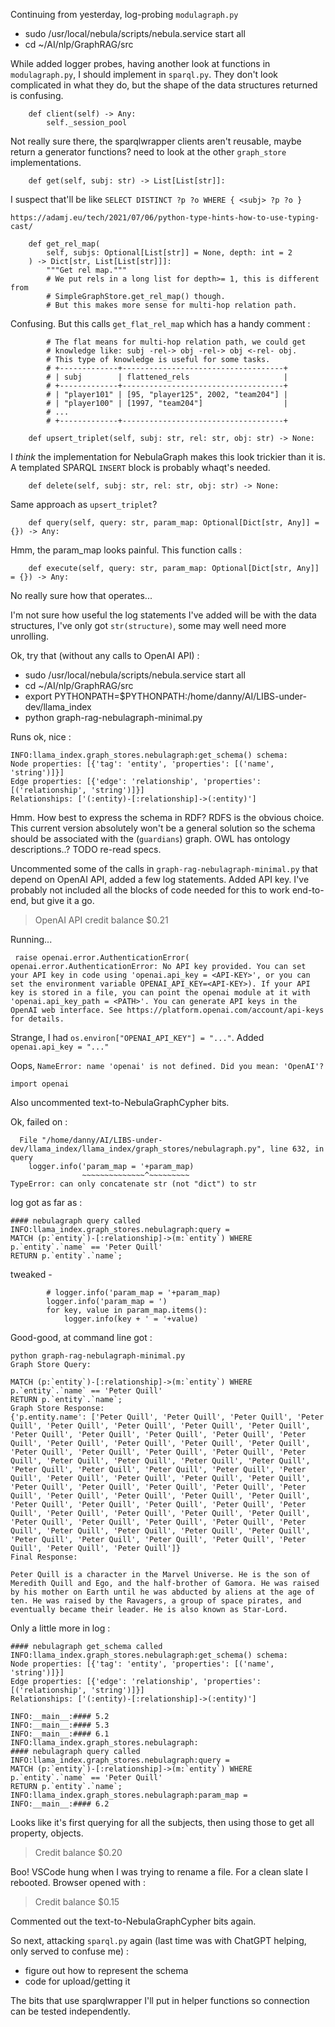 <!-- title: llama_index SPARQL Notes 07 -->

Continuing from yesterday, log-probing `modulagraph.py`

- sudo /usr/local/nebula/scripts/nebula.service start all
- cd ~/AI/nlp/GraphRAG/src

While added logger probes, having another look at functions in `modulagraph.py`, I should implement in `sparql.py`. They don't look complicated in what they do, but the shape of the data structures returned is confusing.

```
    def client(self) -> Any:
        self._session_pool
```

Not really sure there, the sparqlwrapper clients aren't reusable, maybe return a generator functions? need to look at the other `graph_store` implementations.

```
    def get(self, subj: str) -> List[List[str]]:
```

I suspect that'll be like `SELECT DISTINCT ?p ?o WHERE { <subj> ?p ?o }`

    https://adamj.eu/tech/2021/07/06/python-type-hints-how-to-use-typing-cast/

```
    def get_rel_map(
        self, subjs: Optional[List[str]] = None, depth: int = 2
    ) -> Dict[str, List[List[str]]]:
        """Get rel map."""
        # We put rels in a long list for depth>= 1, this is different from
        # SimpleGraphStore.get_rel_map() though.
        # But this makes more sense for multi-hop relation path.
```

Confusing. But this calls `get_flat_rel_map` which has a handy comment :

```
        # The flat means for multi-hop relation path, we could get
        # knowledge like: subj -rel-> obj -rel-> obj <-rel- obj.
        # This type of knowledge is useful for some tasks.
        # +-------------+------------------------------------+
        # | subj        | flattened_rels                     |
        # +-------------+------------------------------------+
        # | "player101" | [95, "player125", 2002, "team204"] |
        # | "player100" | [1997, "team204"]                  |
        # ...
        # +-------------+------------------------------------+
```

```
    def upsert_triplet(self, subj: str, rel: str, obj: str) -> None:
```

I _think_ the implementation for NebulaGraph makes this look trickier than it is. A templated SPARQL `INSERT` block is probably whaqt's needed.

```
    def delete(self, subj: str, rel: str, obj: str) -> None:
```

Same approach as `upsert_triplet`?

```
    def query(self, query: str, param_map: Optional[Dict[str, Any]] = {}) -> Any:
```

Hmm, the param_map looks painful.
This function calls :

```
    def execute(self, query: str, param_map: Optional[Dict[str, Any]] = {}) -> Any:
```

No really sure how that operates...

I'm not sure how useful the log statements I've added will be with the data structures, I've only got `str(structure)`, some may well need more unrolling.

Ok, try that (without any calls to OpenAI API) :

- sudo /usr/local/nebula/scripts/nebula.service start all
- cd ~/AI/nlp/GraphRAG/src
- export PYTHONPATH=$PYTHONPATH:/home/danny/AI/LIBS-under-dev/llama_index
- python graph-rag-nebulagraph-minimal.py

Runs ok, nice :

```
INFO:llama_index.graph_stores.nebulagraph:get_schema() schema:
Node properties: [{'tag': 'entity', 'properties': [('name', 'string')]}]
Edge properties: [{'edge': 'relationship', 'properties': [('relationship', 'string')]}]
Relationships: ['(:entity)-[:relationship]->(:entity)']
```

Hmm. How best to express the schema in RDF?
RDFS is the obvious choice. This current version absolutely won't be a general solution so the schema should be associated with the (`guardians`) graph. OWL has ontology descriptions..? TODO re-read specs.

Uncommented some of the calls in `graph-rag-nebulagraph-minimal.py` that depend on OpenAI API, added a few log statements. Added API key. I've probably not included all the blocks of code needed for this to work end-to-end, but give it a go.

> OpenAI API credit balance $0.21

Running...

```
 raise openai.error.AuthenticationError(
openai.error.AuthenticationError: No API key provided. You can set your API key in code using 'openai.api_key = <API-KEY>', or you can set the environment variable OPENAI_API_KEY=<API-KEY>). If your API key is stored in a file, you can point the openai module at it with 'openai.api_key_path = <PATH>'. You can generate API keys in the OpenAI web interface. See https://platform.openai.com/account/api-keys for details.
```

Strange, I had `os.environ["OPENAI_API_KEY"] = "..."`. Added `openai.api_key = "..."`

Oops, `NameError: name 'openai' is not defined. Did you mean: 'OpenAI'?`

`import openai`

Also uncommented text-to-NebulaGraphCypher bits.

Ok, failed on :

```
  File "/home/danny/AI/LIBS-under-dev/llama_index/llama_index/graph_stores/nebulagraph.py", line 632, in query
    logger.info('param_map = '+param_map)
                ~~~~~~~~~~~~~~^~~~~~~~~~
TypeError: can only concatenate str (not "dict") to str
```

log got as far as :

```
#### nebulagraph query called
INFO:llama_index.graph_stores.nebulagraph:query =
MATCH (p:`entity`)-[:relationship]->(m:`entity`) WHERE p.`entity`.`name` == 'Peter Quill'
RETURN p.`entity`.`name`;
```

tweaked -

```
        # logger.info('param_map = '+param_map)
        logger.info('param_map = ')
        for key, value in param_map.items():
            logger.info(key + ' = '+value)

```

Good-good, at command line got :

```
python graph-rag-nebulagraph-minimal.py
Graph Store Query:

MATCH (p:`entity`)-[:relationship]->(m:`entity`) WHERE p.`entity`.`name` == 'Peter Quill'
RETURN p.`entity`.`name`;
Graph Store Response:
{'p.entity.name': ['Peter Quill', 'Peter Quill', 'Peter Quill', 'Peter Quill', 'Peter Quill', 'Peter Quill', 'Peter Quill', 'Peter Quill', 'Peter Quill', 'Peter Quill', 'Peter Quill', 'Peter Quill', 'Peter Quill', 'Peter Quill', 'Peter Quill', 'Peter Quill', 'Peter Quill', 'Peter Quill', 'Peter Quill', 'Peter Quill', 'Peter Quill', 'Peter Quill', 'Peter Quill', 'Peter Quill', 'Peter Quill', 'Peter Quill', 'Peter Quill', 'Peter Quill', 'Peter Quill', 'Peter Quill', 'Peter Quill', 'Peter Quill', 'Peter Quill', 'Peter Quill', 'Peter Quill', 'Peter Quill', 'Peter Quill', 'Peter Quill', 'Peter Quill', 'Peter Quill', 'Peter Quill', 'Peter Quill', 'Peter Quill', 'Peter Quill', 'Peter Quill', 'Peter Quill', 'Peter Quill', 'Peter Quill', 'Peter Quill', 'Peter Quill', 'Peter Quill', 'Peter Quill', 'Peter Quill', 'Peter Quill', 'Peter Quill', 'Peter Quill', 'Peter Quill', 'Peter Quill', 'Peter Quill', 'Peter Quill', 'Peter Quill', 'Peter Quill', 'Peter Quill', 'Peter Quill', 'Peter Quill', 'Peter Quill', 'Peter Quill', 'Peter Quill', 'Peter Quill']}
Final Response:

Peter Quill is a character in the Marvel Universe. He is the son of Meredith Quill and Ego, and the half-brother of Gamora. He was raised by his mother on Earth until he was abducted by aliens at the age of ten. He was raised by the Ravagers, a group of space pirates, and eventually became their leader. He is also known as Star-Lord.
```

Only a little more in log :

```
#### nebulagraph get_schema called
INFO:llama_index.graph_stores.nebulagraph:get_schema() schema:
Node properties: [{'tag': 'entity', 'properties': [('name', 'string')]}]
Edge properties: [{'edge': 'relationship', 'properties': [('relationship', 'string')]}]
Relationships: ['(:entity)-[:relationship]->(:entity)']

INFO:__main__:#### 5.2
INFO:__main__:#### 5.3
INFO:__main__:#### 6.1
INFO:llama_index.graph_stores.nebulagraph:
#### nebulagraph query called
INFO:llama_index.graph_stores.nebulagraph:query =
MATCH (p:`entity`)-[:relationship]->(m:`entity`) WHERE p.`entity`.`name` == 'Peter Quill'
RETURN p.`entity`.`name`;
INFO:llama_index.graph_stores.nebulagraph:param_map =
INFO:__main__:#### 6.2
```

Looks like it's first querying for all the subjects, then using those to get all property, objects.

> Credit balance $0.20

Boo! VSCode hung when I was trying to rename a file. For a clean slate I rebooted. Browser opened with :

> Credit balance $0.15

Commented out the text-to-NebulaGraphCypher bits again.

So next, attacking `sparql.py` again (last time was with ChatGPT helping, only served to confuse me) :

- figure out how to represent the schema
- code for upload/getting it

The bits that use sparqlwrapper I'll put in helper functions so connection can be tested independently.
